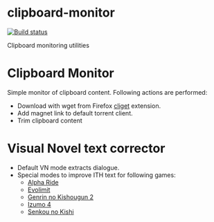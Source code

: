 clipboard-monitor
==============

[![Build status](https://ci.appveyor.com/api/projects/status/n4rw9upyahe79j4p/branch/master?svg=true)](https://ci.appveyor.com/project/DoumanAsh/clipboard-monitor/branch/master)

Clipboard monitoring utilities

# Clipboard Monitor

Simple monitor of clipboard content.
Following actions are performed:
- Download with wget from Firefox [cliget](https://github.com/zaidka/cliget) extension.
- Add magnet link to default torrent client.
- Trim clipboard content

# Visual Novel text corrector

- Default VN mode extracts dialogue.
- Special modes to improve ITH text for following games:
    - [Alpha Ride](https://vndb.org/v14325)
    - [Evolimit](https://vndb.org/v3111)
    - [Genrin no Kishougun 2](https://vndb.org/v507)
    - [Izumo 4](https://vndb.org/v18039)
    - [Senkou no Kishi](https://vndb.org/v18208)
